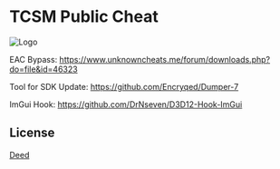 
# TCSM Public Cheat


![Logo](https://i.imgur.com/Lx9N9OX.jpeg)


EAC Bypass: https://www.unknowncheats.me/forum/downloads.php?do=file&id=46323

Tool for SDK Update: https://github.com/Encryqed/Dumper-7

ImGui Hook: https://github.com/DrNseven/D3D12-Hook-ImGui

## License

[Deed](https://creativecommons.org/licenses/by-nc-sa/4.0/)

